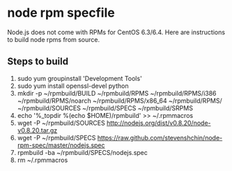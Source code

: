 node rpm specfile
=================
Node.js does not come with RPMs for CentOS 6.3/6.4. Here are instructions to build node rpms from source.

Steps to build
--------------------------------------------------------
1. sudo yum groupinstall 'Development Tools'
2. sudo yum install openssl-devel python
3. mkdir -p ~/rpmbuild/BUILD ~/rpmbuild/RPMS ~/rpmbuild/RPMS/i386 ~/rpmbuild/RPMS/noarch ~/rpmbuild/RPMS/x86_64 ~/rpmbuild/RPMS/ ~/rpmbuild/SOURCES ~/rpmbuild/SPECS ~/rpmbuild/SRPMS
4. echo '%_topdir %(echo $HOME)/rpmbuild' >> ~/.rpmmacros
5. wget -P ~/rpmbuild/SOURCES http://nodejs.org/dist/v0.8.20/node-v0.8.20.tar.gz
6. wget -P ~/rpmbuild/SPECS https://raw.github.com/stevenshchin/node-rpm-spec/master/nodejs.spec
7. rpmbuild -ba ~/rpmbuild/SPECS/nodejs.spec
8. rm ~/.rpmmacros
